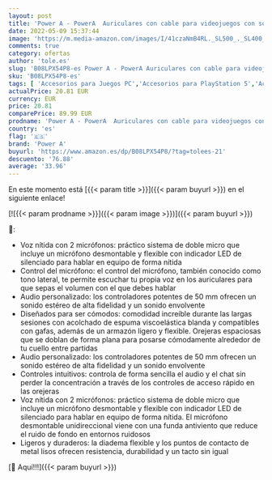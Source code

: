 ```yaml
---
layout: post
title: 'Power A - PowerA  Auriculares con cable para videojuegos con sonido envolvente LucidSound LS25BK  Compatibles con PS4  PC  Mac  iOS  dispositivos móviles  Xbox Series X'
date: 2022-05-09 15:37:44
image: 'https://m.media-amazon.com/images/I/41czaNmB4RL._SL500_._SL400_.jpg'
comments: true
category: ofertas
author: 'tole.es'
slug: 'B08LPX54P8-es Power A - PowerA Auriculares con cable para videojuegos...'
sku: 'B08LPX54P8-es'
tags: [ 'Accesorios para Juegos PC','Accesorios para PlayStation 5','Accesorios para Xbox Series X y S','Auriculares gaming para PC','Auriculares para PlayStation 5','Auriculares para Xbox Series X y S','Hardware y juegos para PlayStation 5','Hardware y juegos para Xbox Series X y S','Juegos y Accesorios para PC','Videojuegos','power a','ps4','xbox','🇪🇸', ]
actualPrice: 20.81 EUR
currency: EUR
price: 20.81
comparePrice: 89.99 EUR
prodname: 'Power A - PowerA  Auriculares con cable para videojuegos con sonido envolvente LucidSound LS25BK  Compatibles con PS4  PC  Mac  iOS  dispositivos móviles  Xbox Series X'
country: 'es'
flag: '🇪🇸'
brand: 'Power A'
buyurl: 'https://www.amazon.es/dp/B08LPX54P8/?tag=tolees-21'
descuento: '76.88'
average: '33.96'
---
```


En este momento está [{{< param title >}}]({{< param buyurl >}}) en el siguiente enlace!

[![{{< param prodname >}}]({{< param image >}})]({{< param buyurl >}})

🔎:

- Voz nítida con 2 micrófonos: práctico sistema de doble micro que incluye un micrófono desmontable y flexible con indicador LED de silenciado para hablar en equipo de forma nítida
- Control del micrófono: el control del micrófono, también conocido como tono lateral, te permite escuchar tu propia voz en los auriculares para que sepas el volumen con el que debes hablar
- Audio personalizado: los controladores potentes de 50 mm ofrecen un sonido estéreo de alta fidelidad y un sonido envolvente
- Diseñados para ser cómodos: comodidad increíble durante las largas sesiones con acolchado de espuma viscoelástica blanda y compatibles con gafas, además de un armazón ligero y flexible. Orejeras espaciosas que se doblan de forma plana para posarse cómodamente alrededor de tu cuello entre partidas
- Audio personalizado: los controladores potentes de 50 mm ofrecen un sonido estéreo de alta fidelidad y un sonido envolvente
- Controles intuitivos: controla de forma sencilla el audio y el chat sin perder la concentración a través de los controles de acceso rápido en las orejeras
- Voz nítida con 2 micrófonos: práctico sistema de doble micro que incluye un micrófono desmontable y flexible con indicador LED de silenciado para hablar en equipo de forma nítida. El micrófono desmontable unidireccional viene con una funda antiviento que reduce el ruido de fondo en entornos ruidosos
- Ligeros y duraderos: la diadema flexible y los puntos de contacto de metal lisos ofrecen resistencia, durabilidad y un tacto sin igual

[🛒 Aquí!!!]({{< param buyurl >}})
